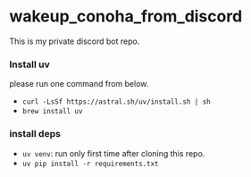 # wakeup_conoha_from_discord
This is my private discord bot repo.

### Install uv
please run one command from below.
- `curl -LsSf https://astral.sh/uv/install.sh | sh`
- `brew install uv`
### install deps
- `uv venv`: run only first time after cloning this repo.
- `uv pip install -r requirements.txt`
